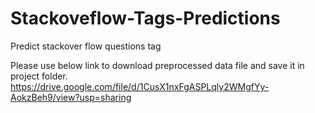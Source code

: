 # Stackoveflow-Tags-Predictions
 Predict stackover flow questions tag
 
 Please use below link to download preprocessed data file and save it in project folder.
 https://drive.google.com/file/d/1CusX1nxFgASPLqly2WMgfYy-AokzBeh9/view?usp=sharing
 
 
